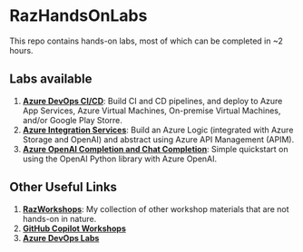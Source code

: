 # RazHandsOnLabs
This repo contains hands-on labs, most of which can be completed in ~2 hours.

## Labs available
1. [**Azure DevOps CI/CD**](https://dev.azure.com/mtc-sprint/Contoso-PipelineLabs): Build CI and CD pipelines, and deploy to Azure App Services, Azure Virtual Machines, On-premise Virtual Machines, and/or Google Play Storre.
2. [**Azure Integration Services**](/Azure-Integration-Labs): Build an Azure Logic (integrated with Azure Storage and OpenAI) and abstract using Azure API Management (APIM).
3. [**Azure OpenAI Completion and Chat Completion**](/OpenAI-SDK/): Simple quickstart on using the OpenAI Python library with Azure OpenAI.

## Other Useful Links
1. [**RazWorkshops**](https://github.com/raffertyuy/RazWorkshops): My collection of other workshop materials that are not hands-on in nature.
2. [**GitHub Copilot Workshops**](https://github.com/copilot-workshops)
3. [**Azure DevOps Labs**](https://azuredevopslabs.com/)